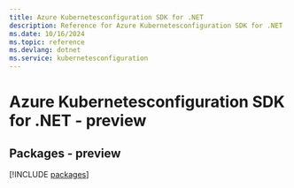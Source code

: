 ```yaml
---
title: Azure Kubernetesconfiguration SDK for .NET
description: Reference for Azure Kubernetesconfiguration SDK for .NET
ms.date: 10/16/2024
ms.topic: reference
ms.devlang: dotnet
ms.service: kubernetesconfiguration
---
```

# Azure Kubernetesconfiguration SDK for .NET - preview
## Packages - preview
[!INCLUDE [packages](kubernetesconfiguration-index.md)]